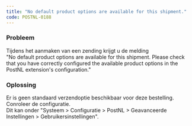 ```yaml
---
title: "No default product options are available for this shipment."
code: POSTNL-0188
---
```

### Probleem

  
Tijdens het aanmaken van een zending krijgt u de melding  
"No default product options are available for this shipment. Please check that you have correctly configured the available product options in the PostNL extension's configuration."

### Oplossing

  
Er is geen standaard verzendoptie beschikbaar voor deze bestelling. Conroleer de configuratie.  
Dit kan onder "Systeem > Configuratie > PostNL > Geavanceerde Instellingen > Gebruikersinstellingen".
